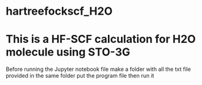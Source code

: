 # hartreefockscf_H2O
# This is a HF-SCF calculation for H2O molecule using STO-3G
Before running the Jupyter notebook file
make a folder with all the txt file provided
in the same folder put the program file
then run it
